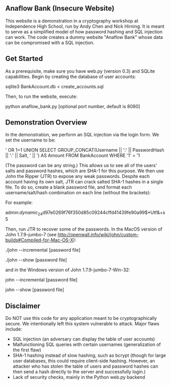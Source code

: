 Anaflow Bank (Insecure Website)
-------------------------------

This website is a demonstration in a cryptography workshop at Independence 
High School, run by Andy Chen and Nick Hirning. It is meant to serve as a
simplified model of how password hashing and SQL injection can work. The code
creates a dummy website "Anaflow Bank" whose data can be compromised with a SQL
injection.


Get Started
-----------

As a prerequisite, make sure you have web.py (version 0.3) and SQLite 
capabilities. Begin by creating the database of user accounts:

sqlite3 BankAccount.db < create_accounts.sql

Then, to run the website, execute:

python anaflow_bank.py [optional port number, default is 8080]


Demonstration Overview
----------------------

In the demonstration, we perform an SQL injection via the login form. We set
the username to be:

' OR 1=1 UNION SELECT GROUP_CONCAT(Username || ':' || PasswordHash || ':' || Salt, '  ||  ') AS Amount FROM BankAccount WHERE '1' = '1

(The password can be any string.) This allows us to see all of the users' 
salts and password hashes, which are SHA-1 for this purpose. We then use 
John the Ripper (JTR) to expose any weak passwords. Despite each account 
having its own salt, JTR can crack salted SHA-1 hashes in a single file.
To do so, create a blank password file, and format each username/salt/hash 
combination on each line (without the brackets):

[username]:$dynamic_24$[hash]$[salt]

For example:

admin:$dynamic_24$d97e0269f76f350d85c09244cffd41439fe90a99$*Utf&+s5

Then, run JTR to recover some of the passwords. In the MacOS version of John 1.7.9-jumbo-7 (see http://openwall.info/wiki/john/custom-builds#Compiled-for-Mac-OS-X):

./john --incremental [password file]

./john --show [password file] 

and in the Windows version of John 1.7.9-jumbo-7-Win-32:

john --incremental [password file]

john --show [password file] 

Disclaimer
----------

Do NOT use this code for any application meant to be cryptographically secure.
We intentionally left this system vulnerable to attack. Major flaws include:

- SQL injection (an adversary can display the table of user accounts)
- Malfunctioning SQL queries with certain usernames (generalization of the 
	first flaw)
- SHA-1 hashing instead of slow hashing, such as bcrypt (though for large 
	user databases, this could require client-side hashing. However, an 
	attacker who has stolen the table of users and password hashes can then 
	send a hash directly to the server and successfully login.)
- Lack of security checks, mainly in the Python web.py backend
